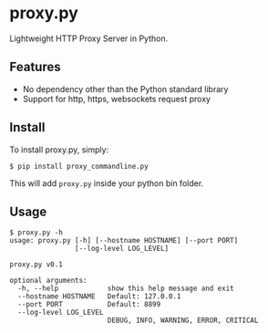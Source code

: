 proxy.py
========

Lightweight HTTP Proxy Server in Python.

Features
--------

- No dependency other than the Python standard library
- Support for http, https, websockets request proxy

Install
-------

To install proxy.py, simply:

	$ pip install proxy_commandline.py

This will add `proxy.py` inside your python bin folder.

Usage
-----

```
$ proxy.py -h
usage: proxy.py [-h] [--hostname HOSTNAME] [--port PORT]
                [--log-level LOG_LEVEL]

proxy.py v0.1

optional arguments:
  -h, --help            show this help message and exit
  --hostname HOSTNAME   Default: 127.0.0.1
  --port PORT           Default: 8899
  --log-level LOG_LEVEL
                        DEBUG, INFO, WARNING, ERROR, CRITICAL

```
